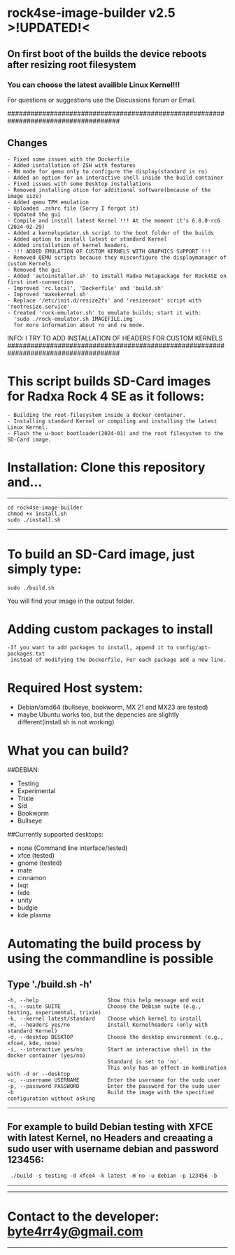 # rock4se-image-builder v2.5  >!UPDATED!<

## On first boot of the builds the device reboots after resizing root filesystem

### You can choose the latest availible Linux Kernel!!!

For questions or suggestions use the Discussions forum or Email.

#####################################################################################
## Changes
    - Fixed some issues with the Dockerfile
    - Added isntallation of ZSH with features
    - RW mode for qemu only to configure the display(standard is ro)
    - Added an option for an interactive shell inside the build container
    - Fixed issues with some Desktop installations
    - Removed installing otion for additional software(because of the image size)
    - Added qemu TPM emulation
    - Uploaded .zshrc file (Sorry I forgot it)
    - Updated the gui
    - Compile and install latest Kernel !!! At the moment it's 6.8.0-rc6 (2024-02-29)
    - Added a kernelupdater.sh script to the boot folder of the builds
    - Added option to install latest or standard Kernel
    - Added installation of kernel headers.
    - !!! ADDED EMULATION OF CUSTOM KERNELS WITH GRAPHICS SUPPORT !!!
    - Removed QEMU scripts because they misconfigure the displaymanager of custom Kernels
    - Removed the gui
    - Added 'autoinstaller.sh' to install Radxa Metapackage for Rock4SE on first inet-connection
    - Improved 'rc.local', 'Dockerfile' and 'build.sh'
    - Improved 'makekernel.sh'
    - Replace '/etc/init.d/resize2fs' and 'resizeroot' script with 'rootresize.service'
    - Created 'rock-emulator.sh' to emulate builds; start it with:
      'sudo ./rock-emulator.sh IMAGEFILE.img'
      for more information about ro and rw mode.
INFO: I TRY TO ADD INSTALLATION OF HEADERS FOR CUSTOM KERNELS
#####################################################################################
# This script builds SD-Card images for Radxa Rock 4 SE as it follows:
    - Building the root-filesystem inside a docker container.
    - Installing standard Kernel or compiling and installing the latest Linux Kernel.
    - Flash the u-boot bootloader(2024-01) and the root filesystem to the SD-Card image.

# Installation: Clone this repository and...
----------------------
    cd rock4se-image-builder
    chmod +x install.sh
    sudo ./install.sh
----------------------

# To build an SD-Card image, just simply type:
    sudo ./build.sh

You will find your image in the output folder.

# Adding custom packages to install
    -If you want to add packages to install, append it to config/apt-packages.txt
     instead of modifying the Dockerfile, For each package add a new line.

# Required Host system:
  - Debian/amd64 (bullseye, bookworm, MX 21 and MX23 are tested)
  - maybe Ubuntu works too, but the depencies are slightly different(install.sh is not working)

# What you can build?
##DEBIAN:
  - Testing
  - Experimental
  - Trixie
  - Sid
  - Bookworm
  - Bullseye

##Currently supported desktops:
  - none     (Command line interface/tested)
  - xfce     (tested)
  - gnome    (tested)
  - mate
  - cinnamon
  - lxqt
  - lxde
  - unity
  - budgie
  - kde plasma

# Automating the build process by using the commandline is possible
Type './build.sh -h'
---------------------------------------------------
    -h, --help                      Show this help message and exit
    -s, --suite SUITE               Choose the Debian suite (e.g., testing, experimental, trixie)
    -k, --kernel latest/standard    Choose which kernel to install
    -H, --headers yes/no            Install Kernelheaders (only with standard Kernel)
    -d, --desktop DESKTOP           Choose the desktop environment (e.g., xfce4, kde, none)
    -i, --interactive yes/no        Start an interactive shell in the docker container (yes/no)
                                    Standard is set to 'no'.
                                    This only has an effect in kombination with -d or --desktop
    -u, --username USERNAME         Enter the username for the sudo user
    -p, --password PASSWORD         Enter the password for the sudo user
    -b                              Build the image with the specified configuration without asking
---------------------------------------------------

For example to build Debian testing with XFCE with latest Kernel, no Headers and creaating a sudo user with username debian and password 123456:
---------------------------------------------------
     ./build -s testing -d xfce4 -k latest -H no -u debian -p 123456 -b
---------------------------------------------------


---------------------------------------------------
 # Contact to the developer: byte4rr4y@gmail.com #
---------------------------------------------------
